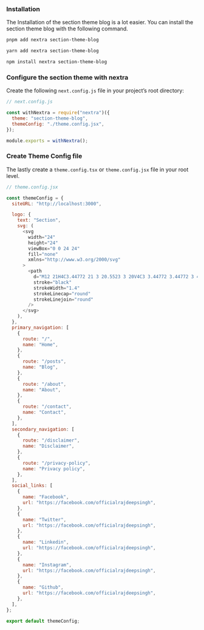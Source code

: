 ### Installation

The Installation of the section theme blog is a lot easier. You can install the section theme blog with the following command.

```bash
pnpm add nextra section-theme-blog
```

```bash
yarn add nextra section-theme-blog
```

```bash
npm install nextra section-theme-blog
```

### Configure the section theme with nextra

Create the following `next.config.js` file in your project’s root directory:

```javascript
// next.config.js

const withNextra = require("nextra")({
  theme: "section-theme-blog",
  themeConfig: "./theme.config.jsx",
});

module.exports = withNextra();
```

### Create Theme Config file

The lastly create a `theme.config.tsx` or `theme.config.jsx` file in your root level.

```javascript
// theme.config.jsx

const themeConfig = {
  siteURL: "http://localhost:3000",

  logo: {
    text: "Section",
    svg: (
      <svg
        width="24"
        height="24"
        viewBox="0 0 24 24"
        fill="none"
        xmlns="http://www.w3.org/2000/svg"
      >
        <path
          d="M12 21H4C3.44772 21 3 20.5523 3 20V4C3 3.44772 3.44772 3 4 3H20C20.5523 3 21 3.44772 21 4V12"
          stroke="black"
          strokeWidth="1.4"
          strokeLinecap="round"
          strokeLinejoin="round"
        />
      </svg>
    ),
  },
  primary_navigation: [
    {
      route: "/",
      name: "Home",
    },
    {
      route: "/posts",
      name: "Blog",
    },
    {
      route: "/about",
      name: "About",
    },
    {
      route: "/contact",
      name: "Contact",
    },
  ],
  secondary_navigation: [
    {
      route: "/disclaimer",
      name: "Disclaimer",
    },
    {
      route: "/privacy-policy",
      name: "Privacy policy",
    },
  ],
  social_links: [
    {
      name: "Facebook",
      url: "https://facebook.com/officialrajdeepsingh",
    },
    {
      name: "Twitter",
      url: "https://facebook.com/officialrajdeepsingh",
    },
    {
      name: "Linkedin",
      url: "https://facebook.com/officialrajdeepsingh",
    },
    {
      name: "Instagram",
      url: "https://facebook.com/officialrajdeepsingh",
    },
    {
      name: "Github",
      url: "https://facebook.com/officialrajdeepsingh",
    },
  ],
};

export default themeConfig;
```
